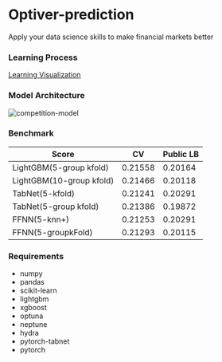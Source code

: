 # Optiver-prediction
Apply your data science skills to make financial markets better

### Learning Process
[Learning Visualization](https://app.neptune.ai/ds-wook/optiver-prediction/experiments?split=bth&dash=charts&viewId=standard-view)

### Model Architecture
![competition-model](https://user-images.githubusercontent.com/46340424/136811565-958e1ec8-976b-4236-8835-74e2e58b3388.png)

### Benchmark
|Score|CV|Public LB|
|-----|--|------|
|LightGBM(5-group kfold)|0.21558|0.20164|
|LightGBM(10-group kfold)|0.21466|0.20118|
|TabNet(5-kfold)|0.21241|0.20291|
|TabNet(5-group kfold)|0.21386|0.19872|
|FFNN(5-knn+)|0.21253|0.20291|
|FFNN(5-groupkFold)|0.21293|0.20115|

### Requirements
+ numpy
+ pandas
+ scikit-learn
+ lightgbm
+ xgboost
+ optuna
+ neptune
+ hydra
+ pytorch-tabnet
+ pytorch

